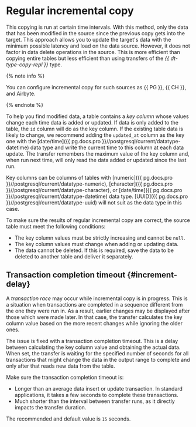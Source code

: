 # Regular incremental copy

This copying is run at certain time intervals. With this method, only the data that has been modified in the source since the previous copy gets into the target. This approach allows you to update the target's data with the minimum possible latency and load on the data source. However, it does not factor in data delete operations in the source. This is more efficient than copying entire tables but less efficient than using transfers of the _{{ dt-type-copy-repl }}_ type.

{% note info %}

You can configure incremental copy for such sources as {{ PG }}, {{ CH }}, and Airbyte.

{% endnote %}

To help you find modified data, a table contains a _key column_ whose values change each time data is added or updated. If data is only added to the table, the `id` column will do as the key column. If the existing table data is likely to change, we recommend adding the `updated_at` column as the key one with the [date/time]({{ pg.docs.pro }}//postgresql/current/datatype-datetime) data type and write the current time to this column at each data update. The transfer remembers the maximum value of the key column and, when run next time, will only read the data added or updated since the last run.

Key columns can be columns of tables with [numeric]({{ pg.docs.pro }}//postgresql/current/datatype-numeric), [character]({{ pg.docs.pro }}//postgresql/current/datatype-character), or [date/time]({{ pg.docs.pro }}//postgresql/current/datatype-datetime) data type. [UUID]({{ pg.docs.pro }}//postgresql/current/datatype-uuid) will not suit as the data type in this case.

To make sure the results of regular incremental copy are correct, the source table must meet the following conditions:

* The key column values must be strictly increasing and cannot be `null`.
* The key column values must change when adding or updating data.
* The data cannot be deleted. If this is required, save the data to be deleted to another table and deliver it separately.

## Transaction completion timeout {#increment-delay}

A _transaction race_ may occur while incremental copy is in progress. This is a situation when transactions are completed in a sequence different from the one they were run in. As a result, earlier changes may be displayed after those which were made later. In that case, the transfer calculates the key column value based on the more recent changes while ignoring the older ones.

The issue is fixed with a transaction completion timeout. This is a delay between calculating the key column value and obtaining the actual data. When set, the transfer is waiting for the specified number of seconds for all transactions that might change the data in the output range to complete and only after that reads new data from the table.

Make sure the transaction completion timeout is:

* Longer than an average data insert or update transaction. In standard applications, it takes a few seconds to complete these transactions.
* Much shorter than the interval between transfer runs, as it directly impacts the transfer duration.

The recommended and default value is `15` seconds.
